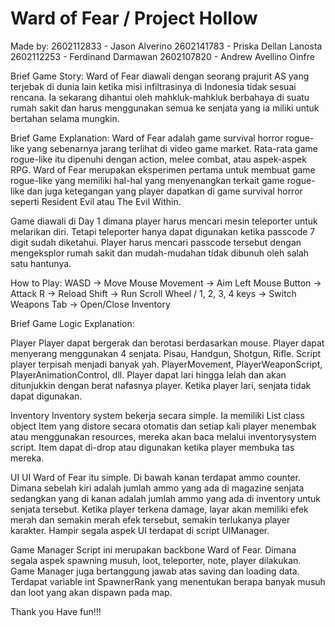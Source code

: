 # Ward of Fear / Project Hollow

Made by:
2602112833 - Jason Alverino
2602141783 - Priska Dellan Lanosta
2602112253 - Ferdinand Darmawan 
2602107820 - Andrew Avellino Oinfre 

Brief Game Story:
Ward of Fear diawali dengan seorang prajurit AS yang terjebak di dunia lain ketika misi infiltrasinya di Indonesia tidak sesuai rencana. Ia sekarang dihantui oleh mahkluk-mahkluk berbahaya di suatu rumah sakit dan harus menggunakan semua ke senjata yang ia miliki untuk bertahan selama mungkin.
 
Brief Game Explanation:
Ward of Fear adalah game survival horror rogue-like yang sebenarnya jarang terlihat di video game market. Rata-rata game rogue-like itu dipenuhi dengan action, melee combat, atau aspek-aspek RPG. Ward of Fear merupakan eksperimen pertama untuk membuat game rogue-like yang memiliki hal-hal yang menyenangkan terkait game rogue-like dan juga ketegangan yang player dapatkan di game survival horror seperti Resident Evil atau The Evil Within. 

Game diawali di Day 1 dimana player harus mencari mesin teleporter untuk melarikan diri. Tetapi teleporter hanya dapat digunakan ketika passcode 7 digit sudah diketahui. Player harus mencari passcode tersebut dengan mengeksplor rumah sakit dan mudah-mudahan tidak dibunuh oleh salah satu hantunya.

How to Play:
WASD -> Move
Mouse Movement -> Aim
Left Mouse Button -> Attack
R -> Reload
Shift -> Run
Scroll Wheel / 1, 2, 3, 4 keys -> Switch Weapons
Tab -> Open/Close Inventory

Brief Game Logic Explanation:

Player
Player dapat bergerak dan berotasi berdasarkan mouse. Player dapat menyerang menggunakan 4 senjata. Pisau, Handgun, Shotgun, Rifle. Script player terpisah menjadi banyak yah. PlayerMovement, PlayerWeaponScript, PlayerAnimationControl, dll.
Player dapat lari hingga lelah dan akan ditunjukkin dengan berat nafasnya player. Ketika player lari, senjata tidak dapat digunakan. 

Inventory
Inventory system bekerja secara simple. Ia memiliki List class object Item yang distore secara otomatis dan setiap kali player menembak atau menggunakan resources, mereka akan baca melalui inventorysystem script. Item dapat di-drop atau digunakan ketika player membuka tas mereka.

UI
UI Ward of Fear itu simple. Di bawah kanan terdapat ammo counter. Dimana sebelah kiri adalah jumlah ammo yang ada di magazine senjata sedangkan yang di kanan adalah jumlah ammo yang ada di inventory untuk senjata tersebut. 
Ketika player terkena damage, layar akan memiliki efek merah dan semakin merah efek tersebut, semakin terlukanya player karakter.
Hampir segala aspek UI terdapat di script UIManager.

Game Manager
Script ini merupakan backbone Ward of Fear. Dimana segala aspek spawning musuh, loot, teleporter, note, player dilakukan. Game Manager juga bertanggung jawab atas saving dan loading data. Terdapat variable int SpawnerRank yang menentukan berapa banyak musuh dan loot yang akan dispawn pada map.


Thank you
Have fun!!!








